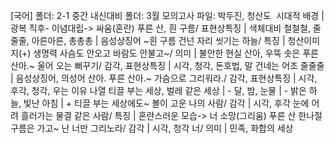 [국어]
폴더: 2-1 중간 내신대비
폴더: 3월 모의고사
파일: 박두진, 청산도
​
시대적 배경			| 광복 직후- 이념대립-> 싸움(혼란)
푸른 산, 흰 구름/ 표현상특징			| 색체대비
철철철, 줄줄줄, 아른아른, 총총총			| 음성상징어
~흰 구름 건넌 자리 씻기는 하늘/ 특징			| 청산이미지(+) 생명력
사슴도 안오고 바람도 안불고~/ 의미			| 불안한 현실
산아, 우뚝 솟은 푸른 산아.~ 울어 오는 뻐꾸기/ 감각, 표현상특징			| 시각, 청각, 돈호법, 말 건네는 어조
줄줄줄			| 음성상징어, 의성어
산아. 푸른 산아.~ 가슴으로 그리워라./ 감각, 표현상특징			| 시각, 후각, 청각, 우는 이유 나열
티끌 부는 세상, 벌레 같은 세상			| -
달, 밤, 눈물			| -
밝은 하늘, 빛난 아침			| +
티끌 부는 세상에도~ 볼이 고운 나의 사람/ 감각			| 시각, 후각
눈에 어려 흘러가는 물결 같은 사람/ 특징			| 혼란스러운 모습-> 너 소망(그리움)
푸른 산 한나절 구름은 가고~ 난 너만 그리노라/ 감각			| 시각, 청각
너/ 의미			| 민족, 화합의 세상
​
